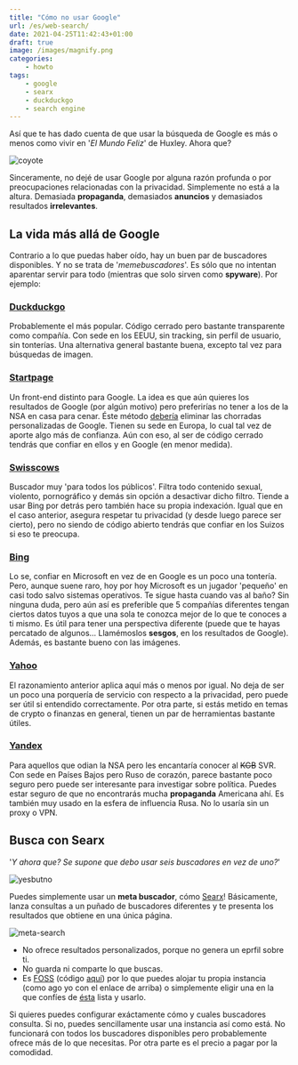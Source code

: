 ```yaml
---
title: "Cómo no usar Google"
url: /es/web-search/
date: 2021-04-25T11:42:43+01:00
draft: true
image: /images/magnify.png
categories:
    - howto
tags:
    - google
    - searx
    - duckduckgo
    - search engine
---
```


Así que te has dado cuenta de que usar la búsqueda de Google es más o menos como vivir en '_El Mundo Feliz_' de Huxley. Ahora que?

<!--more-->

![coyote](../../../images/coyote.gif)

Sinceramente, no dejé de usar Google por alguna razón profunda o por preocupaciones relacionadas con la privacidad. Simplemente no está a la altura.
Demasiada **propaganda**, demasiados **anuncios** y demasiados resultados **irrelevantes**.

## La vida más allá de Google

Contrario a lo que puedas haber oído, hay un buen par de buscadores disponibles.
Y no se trata de '_memebuscadores_'. Es sólo que no intentan aparentar servir para todo (mientras que solo sirven como **spyware**).
Por ejemplo:

### [Duckduckgo](https://duckduckgo.com)

Probablemente el más popular. Código cerrado pero bastante transparente como compañía. Con sede en los EEUU, sin tracking, sin perfil de usuario, sin tonterías.
Una alternativa general bastante buena, excepto tal vez para búsquedas de imagen.

### [Startpage](https://startpage.com)

Un front-end distinto para Google. La idea es que aún quieres los resultados de Google (por algún motivo) pero preferirías no tener a los de la NSA en casa para cenar.
Éste método [debería](https://github.com/prism-break/prism-break/issues/168) eliminar las chorradas personalizadas de Google.
Tienen su sede en Europa, lo cual tal vez de aporte algo más de confianza.
Aún con eso, al ser de código cerrado tendrás que confiar en ellos y en Google (en menor medida).

### [Swisscows](https://swisscows.com)

Buscador muy 'para todos los públicos'. Filtra todo contenido sexual, violento, pornográfico y demás sin opción a desactivar dicho filtro.
Tiende a usar Bing por detrás pero también hace su propia indexación.
Igual que en el caso anterior, asegura respetar tu privacidad (y desde luego parece ser cierto), pero no siendo de código abierto tendrás que confiar en los Suizos si eso te preocupa.

### [Bing](https://bing.com)

Lo se, confiar en Microsoft en vez de en Google es un poco una tontería. Pero, aunque suene raro, hoy por hoy Microsoft es un jugador 'pequeño' en casi todo salvo sistemas operativos.
Te sigue hasta cuando vas al baño? Sin ninguna duda, pero aún así es preferible que 5 compañías diferentes tengan ciertos datos tuyos a que una sola te conozca mejor de lo que te conoces a ti mismo.
Es útil para tener una perspectiva diferente (puede que te hayas percatado de algunos... Llamémoslos **sesgos**, en los resultados de Google).
Además, es bastante bueno con las imágenes.

### [Yahoo](https://yahoo.com)

El razonamiento anterior aplica aquí más o menos por igual. No deja de ser un poco una porquería de servicio con respecto a la privacidad, pero puede ser útil si entendido correctamente.
Por otra parte, si estás metido en temas de crypto o finanzas en general, tienen un par de herramientas bastante útiles.

### [Yandex](https://yandex.com)

Para aquellos que odian la NSA pero les encantaría conocer al ~~KGB~~ SVR. Con sede en Países Bajos pero Ruso de corazón, parece bastante poco seguro pero puede ser interesante para investigar sobre política. Puedes estar seguro de que no encontrarás mucha **propaganda** Americana ahí.
Es también muy usado en la esfera de influencia Rusa.
No lo usaría sin un proxy o VPN.

## Busca con Searx

'_Y ahora que? Se supone que debo usar seis buscadores en vez de uno?_'

![yesbutno](../../../images/yesbutno.jpg)

Puedes simplemente usar un **meta buscador**, cómo [Searx](https://searx.unixmagick.xyz/)!
Básicamente, lanza consultas a un puñado de buscadores diferentes y te presenta los resultados que obtiene en una única página.

![meta-search](../../../images/meta-search.png)

-   No ofrece resultados personalizados, porque no genera un eprfil sobre ti.
-   No guarda ni comparte lo que buscas.
-   Es [FOSS](https://es.wikipedia.org/wiki/Software_libre_y_de_c%C3%B3digo_abierto) (código [aquí](https://github.com/searx)) por lo que puedes alojar tu propia instancia (como ago yo con el enlace de arriba) o simplemente eligir una en la que confíes de [ésta](https://searx.space/) lista y usarlo.

Si quieres puedes configurar exáctamente cómo y cuales buscadores consulta. Si no, puedes sencillamente usar una instancia así como está.
No funcionará con todos los buscadores disponibles pero probablemente ofrece más de lo que necesitas. Por otra parte es el precio a pagar por la comodidad.
